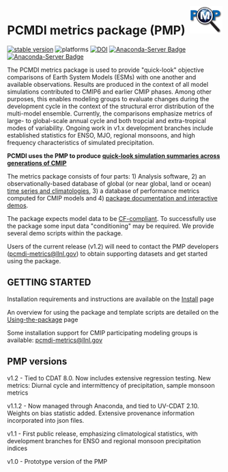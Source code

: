 <img src="share/pcmdi/PMPLogo_1359x1146px_300dpi.png" width="15%" height="15%" align="right" />
<h5 align="right"></h5> 

PCMDI metrics package (PMP)
======
[![stable version](https://img.shields.io/badge/stable%20version-v1.2-brightgreen.svg)](https://github.com/PCMDI/pcmdi_metrics/releases/tag/v1.2)
![platforms](https://img.shields.io/badge/platforms-linux%20|%20osx-lightgrey.svg)
[![DOI](https://zenodo.org/badge/DOI/10.5281/zenodo.1414560.svg)](https://doi.org/10.5281/zenodo.1414560)
[![Anaconda-Server Badge](https://anaconda.org/pcmdi/pcmdi_metrics/badges/installer/conda.svg)](https://conda.anaconda.org/pcmdi)
[![Anaconda-Server Badge](https://anaconda.org/pcmdi/pcmdi_metrics/badges/downloads.svg)](https://anaconda.org/pcmdi/pcmdi_metrics)
<!--[![CircleCI](https://circleci.com/gh/PCMDI/pcmdi_metrics.svg?style=svg)](https://circleci.com/gh/PCMDI/pcmdi_metrics) -->
<!--[![Coverage Status](https://coveralls.io/repos/github/PCMDI/pcmdi_metrics/badge.svg)](https://coveralls.io/github/PCMDI/pcmdi_metrics) -->

The PCMDI metrics package is used to provide "quick-look" objective comparisons of Earth System Models (ESMs) with one another and available observations.  Results are produced in the context of all model simulations contributed to CMIP6 and earlier CMIP phases.  Among other purposes, this enables modeling groups to evaluate changes during the development cycle in the context of the structural error distribution of the multi-model ensemble. Currently, the comparisons emphasize metrics of large- to global-scale annual cycle and both tropcial and extra-tropical modes of variability. Ongoing work in v1.x development branches include established statistics for ENSO, MJO, regional monsoons, and high frequency characteristics of simulated precipitation. 

**PCMDI uses the PMP to produce [quick-look simulation summaries across generations of CMIP](https://cmec.llnl.gov/results/physical.html)** 

The metrics package consists of four parts: 1) Analysis software, 2) an observationally-based database of global (or near global, land or ocean) [time series and climatologies](https://github.com/PCMDI/PCMDIobs-cmor-tables/tree/master/catalogue), 3) a database of performance metrics computed for CMIP models and 4) [package documentation and interactive demos](http://pcmdi.github.io/pcmdi_metrics/).

The package expects model data to be [CF-compliant](http://cfconventions.org/). To successfully use the package some input data "conditioning" may be required. We provide several demo scripts within the package.

Users of the current release (v1.2) will need to contact the PMP developers (pcmdi-metrics@llnl.gov) to obtain supporting datasets and get started using the package.


GETTING STARTED
----------------

Installation requirements and instructions are available on the [Install](http://pcmdi.github.io/pcmdi_metrics/install.html) page

An overview for using the package and template scripts are detailed on the [Using-the-package](http://pcmdi.github.io/pcmdi_metrics) page

Some installation support for CMIP participating modeling groups is available: pcmdi-metrics@llnl.gov

PMP versions
------------

v1.2 - Tied to CDAT 8.0.  Now includes extensive regression testing.  New metrics: Diurnal cycle and intermittency of precipitation, sample monsoon metrics

v1.1.2 - Now managed through Anaconda, and tied to UV-CDAT 2.10.  Weights on bias statistic added.   Extensive provenance information incorporated into json files.

v1.1 - First public release, emphasizing climatological statistics, with development branches for ENSO and regional monsoon precipitation indices

v1.0 - Prototype version of the PMP

